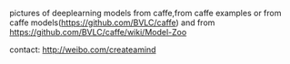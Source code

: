 pictures of deeplearning models from caffe,from caffe examples or from caffe models(https://github.com/BVLC/caffe) and from https://github.com/BVLC/caffe/wiki/Model-Zoo


contact: http://weibo.com/createamind

